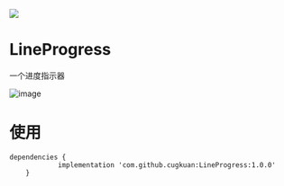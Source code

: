 [![](https://jitpack.io/v/cugkuan/LineProgress.svg)](https://jitpack.io/#cugkuan/LineProgress)

# LineProgress
一个进度指示器

![image](pic/image)

# 使用
```
dependencies {
	        implementation 'com.github.cugkuan:LineProgress:1.0.0'
	}
```

